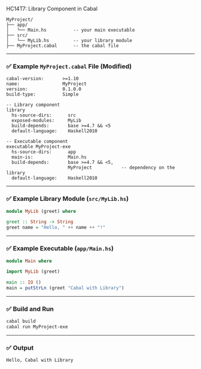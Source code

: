 HC14T7: Library Component in Cabal

```
MyProject/
├── app/
│   └── Main.hs          -- your main executable
├── src/
│   └── MyLib.hs         -- your library module
├── MyProject.cabal      -- the cabal file
```

---

### ✅ Example `MyProject.cabal` File (Modified)

```cabal
cabal-version:       >=1.10
name:                MyProject
version:             0.1.0.0
build-type:          Simple

-- Library component
library
  hs-source-dirs:      src
  exposed-modules:     MyLib
  build-depends:       base >=4.7 && <5
  default-language:    Haskell2010

-- Executable component
executable MyProject-exe
  hs-source-dirs:      app
  main-is:             Main.hs
  build-depends:       base >=4.7 && <5,
                       MyProject           -- dependency on the library
  default-language:    Haskell2010
```

---

### ✅ Example Library Module (`src/MyLib.hs`)

```haskell
module MyLib (greet) where

greet :: String -> String
greet name = "Hello, " ++ name ++ "!"
```

---

### ✅ Example Executable (`app/Main.hs`)

```haskell
module Main where

import MyLib (greet)

main :: IO ()
main = putStrLn (greet "Cabal with Library")
```

---

### ✅ Build and Run

```bash
cabal build
cabal run MyProject-exe
```

---

### ✅ Output

```
Hello, Cabal with Library
```
